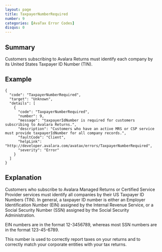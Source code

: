 ```yaml
---
layout: page
title: TaxpayerNumberRequired
number: 9
categories: [AvaTax Error Codes]
disqus: 0
---
```


## Summary

Customers subscribing to Avalara Returns must identify each company by its United States Taxpayer ID Number (TIN).

## Example

    {
      "code": "TaxpayerNumberRequired",
      "target": "Unknown",
      "details": [
        {
          "code": "TaxpayerNumberRequired",
          "number": 9,
          "message": "taxpayerIdNumber is required for customers subscribing to Avalara Returns.",
          "description": "Customers who have an active MRS or CSP service must provide taxpayerIdNumber for all company records.",
          "faultCode": "Client",
          "helpLink": "http://developer.avalara.com/avatax/errors/TaxpayerNumberRequired",
          "severity": "Error"
        }
      ]
    }

## Explanation

Customers who subscribe to Avalara Managed Returns or Certified Service Provider services must identify all companies by their US Taxpayer ID Numbers (TIN).
In general, a taxpayer ID number is either an Employer Identification Number (EIN) assigned by the Internal Revenue Service, or a Social Security Number (SSN)
assigned by the Social Security Administration.  

EIN numbers are in the format 12-3456789, whereas most SSN numbers are in the format 123-45-6789.

This number is used to correctly report taxes on your returns and to correctly match your corporate entities with your tax returns.
